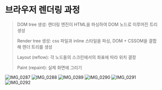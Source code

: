# 브라우저 렌더링 과정

> DOM tree 생성: 렌더링 엔진이 HTML을 파싱하여 DOM 노드로 이루어진 트리 생성
>
> Render tree 생성: css 파일과 inline 스타일을 파싱, DOM + CSSOM을 결합해 렌더 트리를 생성
>
> Layout (reflow): 각 노드들의 스크린에서의 좌표에 따라 위치 결정
>
> Paint (repaint): 실제 화면에 그리기

![IMG_0287](https://user-images.githubusercontent.com/69200669/143768199-56fc523c-d712-4443-89ec-c684f920dad8.jpg)
![IMG_0288](https://user-images.githubusercontent.com/69200669/143768197-b705ce7e-a378-48f9-a627-35a1dd064eb5.jpg)
![IMG_0289](https://user-images.githubusercontent.com/69200669/143768195-062d5966-1799-4ac0-a59e-bf8097733a04.jpg)
![IMG_0290](https://user-images.githubusercontent.com/69200669/143768192-a2ea788f-f816-47d3-9350-d1ca324ed032.jpg)
![IMG_0291](https://user-images.githubusercontent.com/69200669/143768190-f68205b0-b629-4aa7-bbec-2d8985d464d5.jpg)
![IMG_0292](https://user-images.githubusercontent.com/69200669/143768188-6bd71511-9088-45aa-ae2a-7f7a035a6add.jpg)
